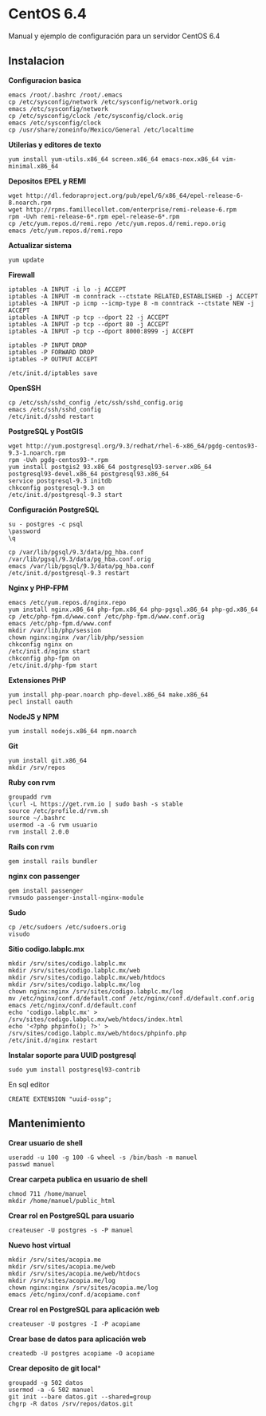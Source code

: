 CentOS 6.4
==========

Manual y ejemplo de configuración para un servidor CentOS 6.4

Instalacion
-----------

**Configuracion basica**

    emacs /root/.bashrc /root/.emacs
    cp /etc/sysconfig/network /etc/sysconfig/network.orig
    emacs /etc/sysconfig/network
    cp /etc/sysconfig/clock /etc/sysconfig/clock.orig
    emacs /etc/sysconfig/clock
    cp /usr/share/zoneinfo/Mexico/General /etc/localtime

**Utilerias y editores de texto**

    yum install yum-utils.x86_64 screen.x86_64 emacs-nox.x86_64 vim-minimal.x86_64

**Depositos EPEL y REMI**

    wget http://dl.fedoraproject.org/pub/epel/6/x86_64/epel-release-6-8.noarch.rpm
    wget http://rpms.famillecollet.com/enterprise/remi-release-6.rpm
    rpm -Uvh remi-release-6*.rpm epel-release-6*.rpm
    cp /etc/yum.repos.d/remi.repo /etc/yum.repos.d/remi.repo.orig
    emacs /etc/yum.repos.d/remi.repo

**Actualizar sistema**

    yum update

**Firewall**

    iptables -A INPUT -i lo -j ACCEPT
    iptables -A INPUT -m conntrack --ctstate RELATED,ESTABLISHED -j ACCEPT
    iptables -A INPUT -p icmp --icmp-type 8 -m conntrack --ctstate NEW -j ACCEPT
    iptables -A INPUT -p tcp --dport 22 -j ACCEPT
    iptables -A INPUT -p tcp --dport 80 -j ACCEPT
    iptables -A INPUT -p tcp --dport 8000:8999 -j ACCEPT

    iptables -P INPUT DROP
    iptables -P FORWARD DROP
    iptables -P OUTPUT ACCEPT

    /etc/init.d/iptables save

**OpenSSH**

    cp /etc/ssh/sshd_config /etc/ssh/sshd_config.orig
    emacs /etc/ssh/sshd_config
    /etc/init.d/sshd restart

**PostgreSQL y PostGIS**

    wget http://yum.postgresql.org/9.3/redhat/rhel-6-x86_64/pgdg-centos93-9.3-1.noarch.rpm
    rpm -Uvh pgdg-centos93-*.rpm
    yum install postgis2_93.x86_64 postgresql93-server.x86_64 postgresql93-devel.x86_64 postgresql93.x86_64
    service postgresql-9.3 initdb
    chkconfig postgresql-9.3 on
    /etc/init.d/postgresql-9.3 start

**Configuración PostgreSQL**

    su - postgres -c psql
    \password
    \q

    cp /var/lib/pgsql/9.3/data/pg_hba.conf /var/lib/pgsql/9.3/data/pg_hba.conf.orig
    emacs /var/lib/pgsql/9.3/data/pg_hba.conf
    /etc/init.d/postgresql-9.3 restart

**Nginx y PHP-FPM**

    emacs /etc/yum.repos.d/nginx.repo
    yum install nginx.x86_64 php-fpm.x86_64 php-pgsql.x86_64 php-gd.x86_64
    cp /etc/php-fpm.d/www.conf /etc/php-fpm.d/www.conf.orig
    emacs /etc/php-fpm.d/www.conf
    mkdir /var/lib/php/session
    chown nginx:nginx /var/lib/php/session
    chkconfig nginx on
    /etc/init.d/nginx start
    chkconfig php-fpm on
    /etc/init.d/php-fpm start

**Extensiones PHP**

    yum install php-pear.noarch php-devel.x86_64 make.x86_64
    pecl install oauth

**NodeJS y NPM**
    
    yum install nodejs.x86_64 npm.noarch

**Git**

    yum install git.x86_64
    mkdir /srv/repos

**Ruby con rvm**

    groupadd rvm
    \curl -L https://get.rvm.io | sudo bash -s stable
    source /etc/profile.d/rvm.sh
    source ~/.bashrc
    usermod -a -G rvm usuario
    rvm install 2.0.0
    
**Rails con rvm**

    gem install rails bundler
    
    
**nginx con passenger**

    gem install passenger
    rvmsudo passenger-install-nginx-module
    

**Sudo**

    cp /etc/sudoers /etc/sudoers.orig
    visudo

**Sitio codigo.labplc.mx**

    mkdir /srv/sites/codigo.labplc.mx
    mkdir /srv/sites/codigo.labplc.mx/web
    mkdir /srv/sites/codigo.labplc.mx/web/htdocs
    mkdir /srv/sites/codigo.labplc.mx/log
    chown nginx:nginx /srv/sites/codigo.labplc.mx/log
    mv /etc/nginx/conf.d/default.conf /etc/nginx/conf.d/default.conf.orig
    emacs /etc/nginx/conf.d/default.conf
    echo 'codigo.labplc.mx' > /srv/sites/codigo.labplc.mx/web/htdocs/index.html
    echo '<?php phpinfo(); ?>' > /srv/sites/codigo.labplc.mx/web/htdocs/phpinfo.php
    /etc/init.d/nginx restart
    
**Instalar soporte para UUID postgresql**

    sudo yum install postgresql93-contrib
    
 En sql editor

    CREATE EXTENSION "uuid-ossp";

Mantenimiento
-------------

**Crear usuario de shell**

    useradd -u 100 -g 100 -G wheel -s /bin/bash -m manuel
    passwd manuel

**Crear carpeta publica en usuario de shell**

    chmod 711 /home/manuel
    mkdir /home/manuel/public_html

**Crear rol en PostgreSQL para usuario**

    createuser -U postgres -s -P manuel

**Nuevo host virtual**

    mkdir /srv/sites/acopia.me
    mkdir /srv/sites/acopia.me/web
    mkdir /srv/sites/acopia.me/web/htdocs
    mkdir /srv/sites/acopia.me/log
    chown nginx:nginx /srv/sites/acopia.me/log
    emacs /etc/nginx/conf.d/acopiame.conf

**Crear rol en PostgreSQL para aplicación web**

    createuser -U postgres -I -P acopiame

**Crear base de datos para aplicación web**

    createdb -U postgres acopiame -O acopiame

**Crear deposito de git local***

    groupadd -g 502 datos
    usermod -a -G 502 manuel
    git init --bare datos.git --shared=group
    chgrp -R datos /srv/repos/datos.git
